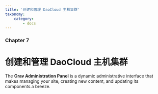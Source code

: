 ```yaml
---
title: '创建和管理 DaoCloud 主机集群'
taxonomy:
    category:
        - docs
---
```


### Chapter 7

# 创建和管理 DaoCloud 主机集群 

The **Grav Administration Panel** is a dynamic administrative interface that makes managing your site, creating new content, and updating its components a breeze.
